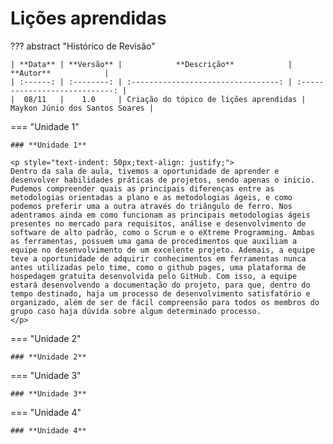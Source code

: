 # **Lições aprendidas**

??? abstract "Histórico de Revisão"

    | **Data** | **Versão** |            **Descrição**            |           **Autor**            |
    | :------: | :--------: | :---------------------------------: | :----------------------------: |
    |  08/11   |    1.0     | Criação do tópico de lições aprendidas | Maykon Júnio dos Santos Soares |

=== "Unidade 1"

    ### **Unidade 1**

    <p style="text-indent: 50px;text-align: justify;">
    Dentro da sala de aula, tivemos a oportunidade de aprender e desenvolver habilidades práticas de projetos, sendo apenas o inicio. Pudemos compreender quais as principais diferenças entre as metodologias orientadas a plano e as metodologias ágeis, e como podemos preferir uma a outra através do triângulo de ferro. Nos adentramos ainda em como funcionam as principais metodologias ágeis presentes no mercado para requisitos, análise e desenvolvimento de software de alto padrão, como o Scrum e o eXtreme Programming. Ambas as ferramentas, possuem uma gama de procedimentos que auxiliam a equipe no desenvolvimento de um excelente projeto. Ademais, a equipe teve a oportunidade de adquirir conhecimentos em ferramentas nunca antes utilizadas pelo time, como o github pages, uma plataforma de hospedagem gratuita desenvolvida pelo GitHub. Com isso, a equipe estará desenvolvendo a documentação do projeto, para que, dentro do tempo destinado, haja um processo de desenvolvimento satisfatório e organizado, além de ser de fácil compreensão para todos os membros do grupo caso haja dúvida sobre algum determinado processo.
    </p>

=== "Unidade 2"

    ### **Unidade 2**

=== "Unidade 3"

    ### **Unidade 3**

=== "Unidade 4"

    ### **Unidade 4**
